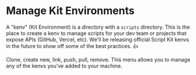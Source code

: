 <meta path="kit/kenv-manage">
      
# Manage Kit Environments

A "kenv" (Kit Environment) is a directory with a `scripts` directory. This is the place to create a kenv to manage scripts for your dev team or projects that expose APIs (GitHub, Vercel, etc). We'll be releasing official Script Kit kenvs in the future to show off some of the best practices. 👍

Clone, create new, link, push, pull, remove. This menu allows you to manage any of the kenvs you've added to your machine.
